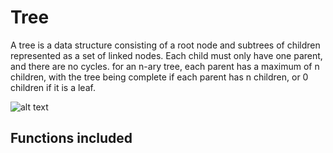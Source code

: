# Tree
A tree is a data structure consisting of a root node and subtrees of children
represented as a set of linked nodes. Each child must only have one parent, and
there are no cycles. for an n-ary tree, each parent has a maximum of n children,
with the tree being complete if each parent has n children, or 0 children if it 
is a leaf.

![alt text](https://upload.wikimedia.org/wikipedia/commons/thumb/f/f7/Binary_tree.svg/1200px-Binary_tree.svg.png "Binary Tree")

## Functions included


